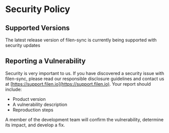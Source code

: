 # Security Policy

## Supported Versions

The latest release version of filen-sync is currently being supported with security updates

## Reporting a Vulnerability

Security is very important to us. If you have discovered a security issue with filen-sync,
please read our responsible disclosure guidelines and contact us at [https://support.filen.io](https://support.filen.io).
Your report should include:

-   Product version
-   A vulnerability description
-   Reproduction steps

A member of the development team will confirm the vulnerability, determine its impact, and develop a fix.
